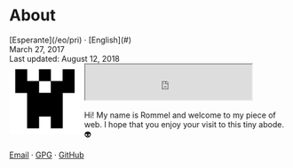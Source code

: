 About
=====

<div class="center">[Esperante](/eo/pri) · [English](#)</div>
<div class="center">March 27, 2017</div>
<div class="center">Last updated: August 12, 2018</div>

<img style="margin-right: 0.5em; margin-bottom: 0.5em;" src="/bil/identicon.png" alt="identicon.png" title="Ve!" align="left" />

<div class="center">
<iframe src="https://drive.google.com/file/d/1IE7alQKMI9Sw0HN_FSHSbXPFBiilHH2J/preview" height="64"></iframe>
</div>

Hi! My name is Rommel and welcome to my piece of web. I hope that you enjoy your visit to this tiny abode. 👽

[Email](mailto:ebzzry@ebzzry.io) · [GPG](/dat/ebzzry.pub.asc) · [GitHub](https://github.com/ebzzry)
